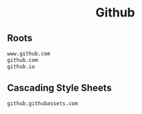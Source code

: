 


<h1 align="center">Github</h1>  


## Roots


```html
www.github.com
github.com
github.io
```  


## Cascading Style Sheets


```html
github.githubassets.com
```  

<br>
